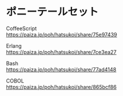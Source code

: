 ポニーテールセット
==================


CoffeeScript  
https://paiza.jp/poh/hatsukoi/share/75e97439  
  
  
Erlang  
https://paiza.jp/poh/hatsukoi/share/7ce3ea27  
  
  
Bash  
https://paiza.jp/poh/hatsukoi/share/77ad4148  
  
  
COBOL  
https://paiza.jp/poh/hatsukoi/share/865bcf86  
